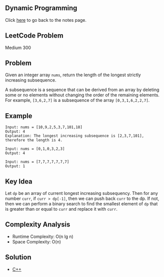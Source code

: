 ## Dynamic Programming
Click [here](../../dynamic_programming/notes.md) to go back to the notes page.

## LeetCode Problem
Medium 300

## Problem
Given an integer array `nums`, return the length of the longest strictly increasing subsequence.

A subsequence is a sequence that can be derived from an array by deleting some or no elements without changing the order of the remaining elements. For example, `[3,6,2,7]` is a subsequence of the array `[0,3,1,6,2,2,7]`.

## Example
```
Input: nums = [10,9,2,5,3,7,101,18]
Output: 4
Explanation: The longest increasing subsequence is [2,3,7,101], therefore the length is 4.

Input: nums = [0,1,0,3,2,3]
Output: 4

Input: nums = [7,7,7,7,7,7,7]
Output: 1
```

## Key Idea
Let `dp` be an array of current longest increasing subsequency. Then for any number `curr`, if `curr > dp[-1]`, then we can push back `curr` to the dp. If not, then we can perform a binary search to find the smallest element of `dp` that is greater than or equal to `curr` and replace it with `curr`.

## Complexity Analysis
- Runtime Complexity: O(n lg n)
- Space Complexity: O(n)

## Solution
- [C++](solution.cpp)
